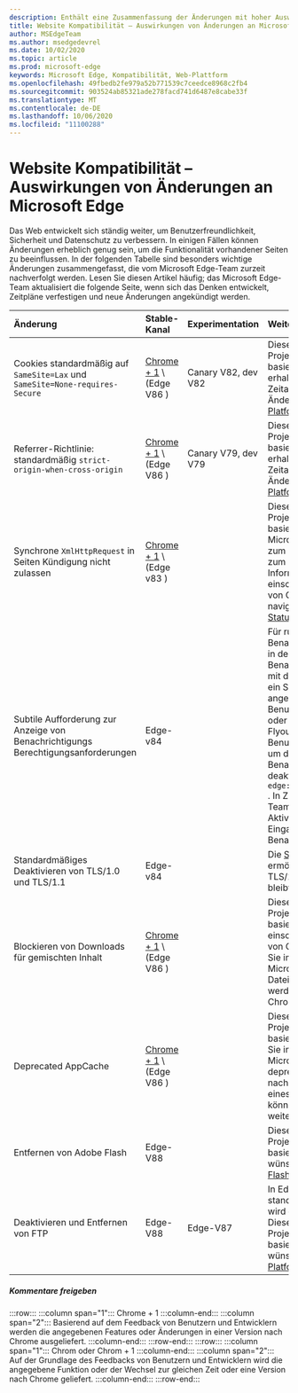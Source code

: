 ```yaml
---
description: Enthält eine Zusammenfassung der Änderungen mit hoher Auswirkung, die sich auf die Website Kompatibilität auswirken können.
title: Website Kompatibilität – Auswirkungen von Änderungen an Microsoft Edge
author: MSEdgeTeam
ms.author: msedgedevrel
ms.date: 10/02/2020
ms.topic: article
ms.prod: microsoft-edge
keywords: Microsoft Edge, Kompatibilität, Web-Plattform
ms.openlocfilehash: 49fbedb2fe979a52b771539c7ceedce8968c2fb4
ms.sourcegitcommit: 903524ab85321ade278facd741d6487e8cabe33f
ms.translationtype: MT
ms.contentlocale: de-DE
ms.lasthandoff: 10/06/2020
ms.locfileid: "11100288"
---
```

# Website Kompatibilität – Auswirkungen von Änderungen an Microsoft Edge  

Das Web entwickelt sich ständig weiter, um Benutzerfreundlichkeit, Sicherheit und Datenschutz zu verbessern.  In einigen Fällen können Änderungen erheblich genug sein, um die Funktionalität vorhandener Seiten zu beeinflussen.  In der folgenden Tabelle sind besonders wichtige Änderungen zusammengefasst, die vom Microsoft Edge-Team zurzeit nachverfolgt werden.  Lesen Sie diesen Artikel häufig; das Microsoft Edge-Team aktualisiert die folgende Seite, wenn sich das Denken entwickelt, Zeitpläne verfestigen und neue Änderungen angekündigt werden.  

| Änderung | Stable-Kanal | Experimentation | Weitere Informationen |  
|:--- |:--- |:--- |:--- |
| Cookies standardmäßig auf `SameSite=Lax` und `SameSite=None-requires-Secure` | [Chrome + 1](#release-comments) \ (Edge V86 \)  | Canary V82, dev V82 | Diese Änderung findet im Chromium-Projekt statt, auf dem Microsoft Edge basiert.  Um weitere Informationen zu erhalten, einschließlich der geplanten Zeitachse von Google für diese Änderung, navigieren Sie zum [Chrome Platform-Status Eintrag][ChromePlatformStatus5088147346030592].  |  
| Referrer-Richtlinie: standardmäßig `strict-origin-when-cross-origin` | [Chrome + 1](#release-comments) \ (Edge V86 \)  | Canary V79, dev V79 | Diese Änderung findet im Chromium-Projekt statt, auf dem Microsoft Edge basiert.  Um weitere Informationen zu erhalten, einschließlich der geplanten Zeitachse von Google für diese Änderung, navigieren Sie zum [Chrome Platform-Status Eintrag][ChromePlatformStatus6251880185331712].  |  
| Synchrone `XmlHttpRequest` in Seiten Kündigung nicht zulassen | [Chrome + 1](#release-comments) \ (Edge v83 \) |  | Diese Änderung findet im Chromium-Projekt statt, auf dem Microsoft Edge basiert.  Passend zu Chrome bietet Microsoft Edge eine Gruppenrichtlinie zum Deaktivieren dieser Änderung bis zum Edge-V88.  Um weitere Informationen zu erhalten, einschließlich der geplanten Zeitachse von Google für diese Änderung, navigieren Sie zum [Chrome Platform-Status Eintrag][ChromePlatformStatus4664843055398912].  |  
| Subtile Aufforderung zur Anzeige von Benachrichtigungs Berechtigungsanforderungen | Edge-v84 |  | Für ruhige Benachrichtigungsanforderungen wird in der Adressleiste für Website Benachrichtigungs Berechtigungen, die mit der oder-API angefordert werden, ein Symbol für subtile Anforderung angezeigt `Notifications` `Push` , das die Benutzeroberfläche für das vollständige oder standardmäßige Berechtigungs Flyout  Dieses Feature ist derzeit für alle Benutzer aktiviert.  Navigieren Sie zu, um die leisen Benachrichtigungsanforderungen zu deaktivieren `edge://settings/content/notifications` .  In Zukunft kann das Microsoft Edge-Team in einigen Szenarien das erneute Aktivieren der vollständigen Eingabeaufforderung für Flyout-Benachrichtigungen untersuchen.  |  
| Standardmäßiges Deaktivieren von TLS/1.0 und TLS/1.1 | Edge-v84 |  | Die [SSLMinVersion][DeployedEdgePoliciesSSLMinVersion] -Gruppenrichtlinie ermöglicht die erneute Aktivierung von TLS/1.0 und TLS/1.1; die Richtlinie bleibt verfügbar, bis Edge V90.  |  
| Blockieren von Downloads für gemischten Inhalt | [Chrome + 1](#release-comments) \ (Edge V86 \)  |  | Diese Änderung findet im Chromium-Projekt statt, auf dem Microsoft Edge basiert.  Weitere Informationen, einschließlich der geplanten Zeitachse von Google für diese Änderung, finden Sie im [Blogeintrag Google Security][GoogleBlogSecurity20200206].  Der Microsoft-Rollout-Zeitplan für Dateitypen, die gewarnt oder blockiert werden sollen, ist für eine Version nach Chrome geplant.  |  
| Deprecated AppCache | [Chrome + 1](#release-comments) \ (Edge V86 \)  |  | Diese Änderung findet im Chromium-Projekt statt, auf dem Microsoft Edge basiert.  Weitere Informationen finden Sie in der [WebDev-Dokumentation][WebDevAppCacheRemoval].  Der Microsoft-Rollout-Zeitplan für die deprecated-Version ist für eine Version nach Chrome geplant.  Durch Anfordern eines [AppCache-OriginTrial-Tokens][AppCacheOriginTrial] können Websites die veraltete API weiter verwenden, bis Edge-V90.  |  
| Entfernen von Adobe Flash | Edge-V88  |  | Diese Änderung findet im Chromium-Projekt statt, auf dem Microsoft Edge basiert.  Wenn Sie weitere Informationen wünschen, navigieren Sie zur [Adobe Flash Chrom-Roadmap][ChromiumFlashRoadmapSupportRemoved].  | 
| Deaktivieren und Entfernen von FTP | Edge-V88  | Edge-V87 | In Edge V87 ist die FTP-Unterstützung standardmäßig deaktiviert.  In Edge V88 wird die FTP-Unterstützung entfernt.  Diese Änderung findet im Chromium-Projekt statt, auf dem Microsoft Edge basiert.  Wenn Sie weitere Informationen wünschen, navigieren Sie zum [Chrome Platform-Status Eintrag][ChromePlatformStatus6246151319715840].  |   

##### Kommentare freigeben  

:::row:::
   :::column span="1":::
      Chrome + 1
   :::column-end:::
   :::column span="2":::
      Basierend auf dem Feedback von Benutzern und Entwicklern werden die angegebenen Features oder Änderungen in einer Version nach Chrome ausgeliefert.
   :::column-end:::
:::row-end:::
:::row:::
   :::column span="1":::
      Chrom oder Chrom + 1
   :::column-end:::
   :::column span="2":::
      Auf der Grundlage des Feedbacks von Benutzern und Entwicklern wird die angegebene Funktion oder der Wechsel zur gleichen Zeit oder eine Version nach Chrome geliefert.
   :::column-end:::
:::row-end:::

<!-- links -->  

[DeployedEdgePoliciesSSLMinVersion]: /deployedge/microsoft-edge-policies#sslversionmin "SSLVersionMin – Microsoft Edge – Richtlinien | Microsoft docs"  

[ChromePlatformStatus4664843055398912]: https://www.chromestatus.com/feature/4664843055398912 "Synchronisierungs-XMLHttpRequest in Seite Entlassung deaktivieren JavaScript | Chrome-Platt Form Status"  
[ChromePlatformStatus5088147346030592]: https://www.chromestatus.com/feature/5088147346030592 "Cookies sind standardmäßig SameSite = Lax | Chrome-Platt Form Status"  
[ChromePlatformStatus6251880185331712]: https://www.chromestatus.com/feature/6251880185331712 "Referrer-Richtlinie: standardmäßig auf Strict-Origin-wann-Cross-Origin | Chrome-Platt Form Status"  
[ChromePlatformStatus6246151319715840]: https://chromestatus.com/feature/6246151319715840 "FTP-Unterstützung veraltet | Chrome-Platt Form Status"

[ChromiumFlashRoadmapSupportRemoved]: https://www.chromium.org/flash-roadmap#TOC-Flash-Support-Removed-from-Chromium-Target:-Chrome-88---Jan-2021- "Flash-Unterstützung aus Chrom entfernt (Ziel: Chrom 88 +-Jan 2021) – Flash-Roadmap | Chromium-Projekte"  

[GoogleBlogSecurity20200206]: https://security.googleblog.com/2020/02/protecting-users-from-insecure_6.html "Schützen von Benutzern vor unsicheren Downloads in Google Chrome – Google Online Security-Blog" 

[WebDevAppCacheRemoval]: https://web.dev/appcache-removal/ "AppCache entfernen"
[AppCacheOriginTrial]: https://developers.chrome.com/origintrials/#/view_trial/1776670052997660673 "AppCache-OriginTrial-Token"
